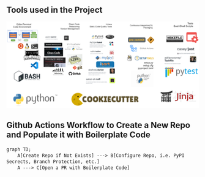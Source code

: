 ## Tools used in the Project

<img src='assets/all-tools-images.png' title='All Tools Used in the Project'>


## Github Actions Workflow to Create a New Repo and Populate it with Boilerplate Code

```mermaid
graph TD;
    A[Create Repo if Not Exists] ---> B[Configure Repo, i.e. PyPI Secrects, Branch Protection, etc.]
    A ---> C[Open a PR with Boilerplate Code]
```
